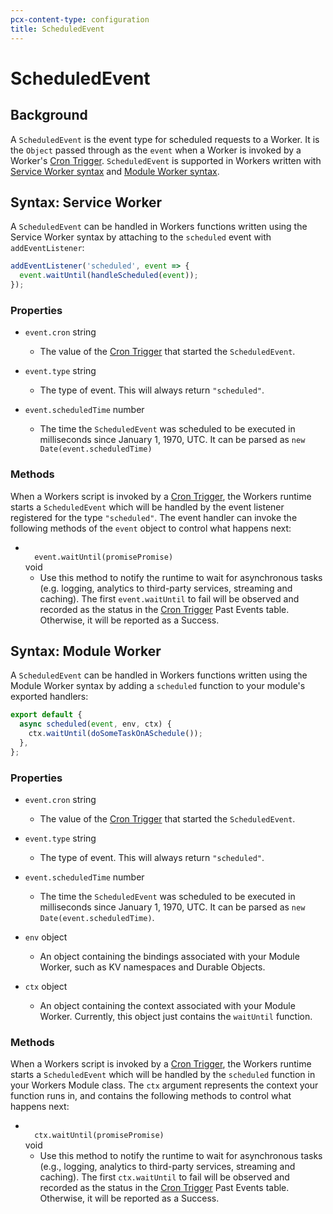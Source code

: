 ```yaml
---
pcx-content-type: configuration
title: ScheduledEvent
---
```


# ScheduledEvent

## Background

A `ScheduledEvent` is the event type for scheduled requests to a Worker. It is the `Object` passed through as the `event` when a Worker is invoked by a Worker's [Cron Trigger](/platform/cron-triggers). `ScheduledEvent` is supported in Workers written with [Service Worker syntax](#syntax-service-worker) and [Module Worker syntax](#syntax-module-worker).

## Syntax: Service Worker

A `ScheduledEvent` can be handled in Workers functions written using the Service Worker syntax by attaching to the `scheduled` event with `addEventListener`:

```js
addEventListener('scheduled', event => {
  event.waitUntil(handleScheduled(event));
});
```

### Properties

<Definitions>

- `event.cron` <Type>string</Type>

  - The value of the [Cron Trigger](/platform/cron-triggers) that started the `ScheduledEvent`.

- `event.type` <Type>string</Type>

  - The type of event. This will always return `"scheduled"`.

- `event.scheduledTime` <Type>number</Type>
  - The time the `ScheduledEvent` was scheduled to be executed in milliseconds since January 1, 1970, UTC. It can be parsed as <Code>new Date(event.scheduledTime)</Code>

</Definitions>

### Methods

When a Workers script is invoked by a [Cron Trigger](/platform/cron-triggers), the Workers runtime starts a `ScheduledEvent` which will be handled by the event listener registered for the type `"scheduled"`. The event handler can invoke the following methods of the `event` object to control what happens next:

<Definitions>

- <Code>
    event.waitUntil(promise<ParamType>Promise</ParamType>)
  </Code> <Type>void</Type>

  - Use this method to notify the runtime to wait for asynchronous tasks (e.g. logging, analytics to third-party services, streaming and caching). The first `event.waitUntil` to fail will be observed and recorded as the status in the [Cron Trigger](/platform/cron-triggers) Past Events table. Otherwise, it will be reported as a Success.

</Definitions>

## Syntax: Module Worker

A `ScheduledEvent` can be handled in Workers functions written using the Module Worker syntax by adding a `scheduled` function to your module's exported handlers:

```js
export default {
  async scheduled(event, env, ctx) {
    ctx.waitUntil(doSomeTaskOnASchedule());
  },
};
```

### Properties

<Definitions>

- `event.cron` <Type>string</Type>

  - The value of the [Cron Trigger](/platform/cron-triggers) that started the `ScheduledEvent`.

- `event.type` <Type>string</Type>

  - The type of event. This will always return `"scheduled"`.

- `event.scheduledTime` <Type>number</Type>

  - The time the `ScheduledEvent` was scheduled to be executed in milliseconds since January 1, 1970, UTC. It can be parsed as <Code>new Date(event.scheduledTime)</Code>.

- `env` <Type>object</Type>

  - An object containing the bindings associated with your Module Worker, such as KV namespaces and Durable Objects.

- `ctx` <Type>object</Type>
  - An object containing the context associated with your Module Worker. Currently, this object just contains the `waitUntil` function.

</Definitions>

### Methods

When a Workers script is invoked by a [Cron Trigger](/platform/cron-triggers), the Workers runtime starts a `ScheduledEvent` which will be handled by the `scheduled` function in your Workers Module class. The `ctx` argument represents the context your function runs in, and contains the following methods to control what happens next:

<Definitions>

- <Code>
    ctx.waitUntil(promise<ParamType>Promise</ParamType>)
  </Code> <Type>void</Type>

  - Use this method to notify the runtime to wait for asynchronous tasks (e.g., logging, analytics to third-party services, streaming and caching). The first `ctx.waitUntil` to fail will be observed and recorded as the status in the [Cron Trigger](/platform/cron-triggers) Past Events table. Otherwise, it will be reported as a Success.

</Definitions>